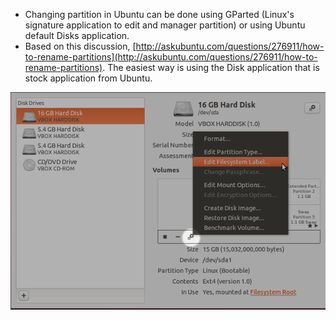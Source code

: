 * Changing partition in Ubuntu can be done using GParted (Linux's signature application to edit and manager partition) or using Ubuntu default Disks application.
* Based on this discussion, [http://askubuntu.com/questions/276911/how-to-rename-partitions](http://askubuntu.com/questions/276911/how-to-rename-partitions). The easiest way is using the Disk application that is stock application from Ubuntu.

![./20161013-0152-gmt+2-how-to-change-partition-label-in-ubuntu-1.png](./20161013-0152-gmt+2-how-to-change-partition-label-in-ubuntu-1.png)